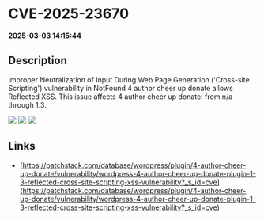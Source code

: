 # CVE-2025-23670

**2025-03-03 14:15:44**

## Description
Improper Neutralization of Input During Web Page Generation ('Cross-site Scripting') vulnerability in NotFound 4 author cheer up donate allows Reflected XSS. This issue affects 4 author cheer up donate: from n/a through 1.3.

![](https://img.shields.io/static/v1?label=Score&message=7.1&color=red)
![](https://img.shields.io/static/v1?label=Severity&message=HIGH&color=red)
![](https://img.shields.io/static/v1?label=CWE&message=XSS&color=green)

## Links
- [https://patchstack.com/database/wordpress/plugin/4-author-cheer-up-donate/vulnerability/wordpress-4-author-cheer-up-donate-plugin-1-3-reflected-cross-site-scripting-xss-vulnerability?_s_id=cve](https://patchstack.com/database/wordpress/plugin/4-author-cheer-up-donate/vulnerability/wordpress-4-author-cheer-up-donate-plugin-1-3-reflected-cross-site-scripting-xss-vulnerability?_s_id=cve)

